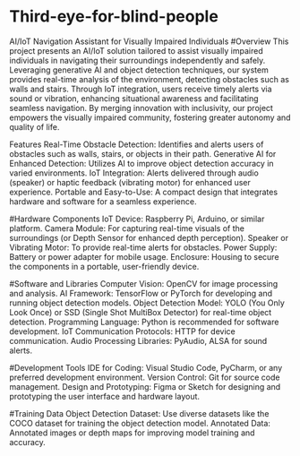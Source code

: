 # Third-eye-for-blind-people
AI/IoT Navigation Assistant for Visually Impaired Individuals
#Overview
This project presents an AI/IoT solution tailored to assist visually impaired individuals in navigating their surroundings independently and safely. Leveraging generative AI and object detection techniques, our system provides real-time analysis of the environment, detecting obstacles such as walls and stairs. Through IoT integration, users receive timely alerts via sound or vibration, enhancing situational awareness and facilitating seamless navigation. By merging innovation with inclusivity, our project empowers the visually impaired community, fostering greater autonomy and quality of life.

Features
Real-Time Obstacle Detection: Identifies and alerts users of obstacles such as walls, stairs, or objects in their path.
Generative AI for Enhanced Detection: Utilizes AI to improve object detection accuracy in varied environments.
IoT Integration: Alerts delivered through audio (speaker) or haptic feedback (vibrating motor) for enhanced user experience.
Portable and Easy-to-Use: A compact design that integrates hardware and software for a seamless experience.

#Hardware Components
IoT Device: Raspberry Pi, Arduino, or similar platform.
Camera Module: For capturing real-time visuals of the surroundings (or Depth Sensor for enhanced depth perception).
Speaker or Vibrating Motor: To provide real-time alerts for obstacles.
Power Supply: Battery or power adapter for mobile usage.
Enclosure: Housing to secure the components in a portable, user-friendly device.

#Software and Libraries
Computer Vision: OpenCV for image processing and analysis.
AI Framework: TensorFlow or PyTorch for developing and running object detection models.
Object Detection Model: YOLO (You Only Look Once) or SSD (Single Shot MultiBox Detector) for real-time object detection.
Programming Language: Python is recommended for software development.
IoT Communication Protocols: HTTP for device communication.
Audio Processing Libraries: PyAudio, ALSA for sound alerts.

#Development Tools
IDE for Coding: Visual Studio Code, PyCharm, or any preferred development environment.
Version Control: Git for source code management.
Design and Prototyping: Figma or Sketch for designing and prototyping the user interface and hardware layout.

#Training Data
Object Detection Dataset: Use diverse datasets like the COCO dataset for training the object detection model.
Annotated Data: Annotated images or depth maps for improving model training and accuracy.
